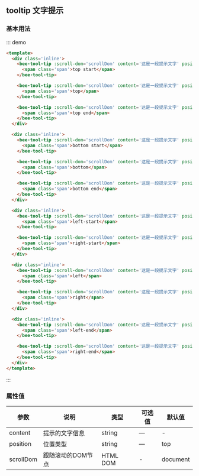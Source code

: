 <style>
.inline .bee-tool-tip--wp {
  margin: 0 10px 10px 0;
  border: 1px solid #cccccc;
  padding: 5px 10px;
  border-radius: 4px;
  cursor: pointer;
}
</style>

<script> 
export default {
  computed: {
    scrollDom: (vm) => {
      return vm.$parent.scrollDom
    }
  }
}
</script>

## tooltip 文字提示

### 基本用法

::: demo 
``` html
<template>
  <div class='inline'>
    <bee-tool-tip :scroll-dom='scrollDom' content='这是一段提示文字' position='top-start'>
      <span class='span'>top start</span>
    </bee-tool-tip>

    <bee-tool-tip :scroll-dom='scrollDom' content='这是一段提示文字' position='top'>
      <span class='span'>top</span>
    </bee-tool-tip>

    <bee-tool-tip :scroll-dom='scrollDom' content='这是一段提示文字' position='top-end'>
      <span class='span'>top end</span>
    </bee-tool-tip>
  </div>

  <div class='inline'>
    <bee-tool-tip :scroll-dom='scrollDom' content='这是一段提示文字' position='bottom-start'>
      <span class='span'>bottom start</span>
    </bee-tool-tip>

    <bee-tool-tip :scroll-dom='scrollDom' content='这是一段提示文字' position='bottom'>
      <span class='span'>bottom</span>
    </bee-tool-tip>

    <bee-tool-tip :scroll-dom='scrollDom' content='这是一段提示文字' position='bottom-end'>
      <span class='span'>bottom end</span>
    </bee-tool-tip>
  </div>

  <div class='inline'>
    <bee-tool-tip :scroll-dom='scrollDom' content='这是一段提示文字' position='left-start'>
      <span class='span'>left-start</span>
    </bee-tool-tip>

    <bee-tool-tip :scroll-dom='scrollDom' content='这是一段提示文字' position='right-start'>
      <span class='span'>right-start</span>
    </bee-tool-tip>
  </div>

  <div class='inline'>
    <bee-tool-tip :scroll-dom='scrollDom' content='这是一段提示文字' position='left'>
      <span class='span'>left</span>
    </bee-tool-tip>

    <bee-tool-tip :scroll-dom='scrollDom' content='这是一段提示文字' position='right'>
      <span class='span'>right</span>
    </bee-tool-tip>
  </div>

  <div class='inline'>
    <bee-tool-tip :scroll-dom='scrollDom' content='这是一段提示文字' position='left-end'>
      <span class='span'>left-end</span>
    </bee-tool-tip>

    <bee-tool-tip :scroll-dom='scrollDom' content='这是一段提示文字' position='right-end'>
      <span class='span'>right-end</span>
    </bee-tool-tip>
  </div>
</template>

```
:::

### 属性值

|参数|说明|类型|可选值|默认值|
|---|---|---|---|---|
|content|提示的文字信息|string|—|-|
|position|位置类型|string|—|top|
|scrollDom|跟随滚动的DOM节点|HTML DOM|-|document|
